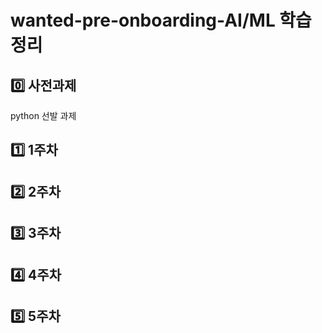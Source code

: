 # wanted-pre-onboarding-AI/ML 학습 정리

## 0️⃣ 사전과제 
python 선발 과제

## 1️⃣ 1주차

## 2️⃣ 2주차 

## 3️⃣ 3주차

## 4️⃣ 4주차

## 5️⃣ 5주차 
